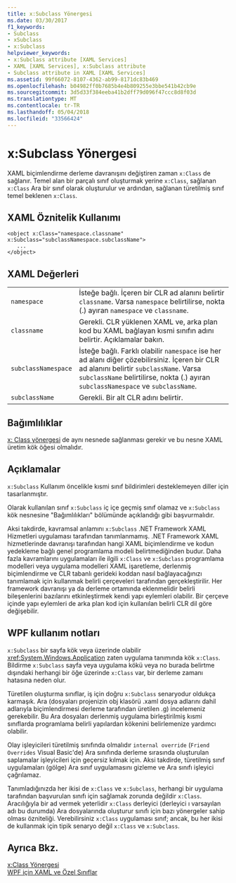 ```yaml
---
title: x:Subclass Yönergesi
ms.date: 03/30/2017
f1_keywords:
- Subclass
- xSubclass
- x:Subclass
helpviewer_keywords:
- x:Subclass attribute [XAML Services]
- XAML [XAML Services], x:Subclass attribute
- Subclass attribute in XAML [XAML Services]
ms.assetid: 99f66072-8107-4362-ab99-8171dc83b469
ms.openlocfilehash: b04982ff0b7685b4e4b809255e3bbe541b42cb9e
ms.sourcegitcommit: 3d5d33f384eeba41b2dff79d096f47ccc8d8f03d
ms.translationtype: MT
ms.contentlocale: tr-TR
ms.lasthandoff: 05/04/2018
ms.locfileid: "33566424"
---
```

# <a name="xsubclass-directive"></a>x:Subclass Yönergesi
XAML biçimlendirme derleme davranışını değiştiren zaman `x:Class` de sağlanır. Temel alan bir parçalı sınıf oluşturmak yerine `x:Class`, sağlanan `x:Class` Ara bir sınıf olarak oluşturulur ve ardından, sağlanan türetilmiş sınıf temel beklenen `x:Class`.  
  
## <a name="xaml-attribute-usage"></a>XAML Öznitelik Kullanımı  
  
```  
<object x:Class="namespace.classname" x:Subclass="subclassNamespace.subclassName">  
   ...  
</object>  
```  
  
## <a name="xaml-values"></a>XAML Değerleri  
  
|||  
|-|-|  
|`namespace`|İsteğe bağlı. İçeren bir CLR ad alanını belirtir `classname`. Varsa `namespace` belirtilirse, nokta (.) ayıran `namespace` ve `classname`.|  
|`classname`|Gerekli. CLR yüklenen XAML ve, arka plan kod bu XAML bağlayan kısmi sınıfın adını belirtir. Açıklamalar bakın.|  
|`subclassNamespace`|İsteğe bağlı. Farklı olabilir `namespace` ise her ad alanı diğer çözebilirsiniz. İçeren bir CLR ad alanını belirtir `subclassName`. Varsa `subclassName` belirtilirse, nokta (.) ayıran `subclassNamespace` ve `subclassName`.|  
|`subclassName`|Gerekli. Bir alt CLR adını belirtir.|  
  
## <a name="dependencies"></a>Bağımlılıklar  
 [x: Class yönergesi](../../../docs/framework/xaml-services/x-class-directive.md) de aynı nesnede sağlanması gerekir ve bu nesne XAML üretim kök öğesi olmalıdır.  
  
## <a name="remarks"></a>Açıklamalar  
 `x:Subclass` Kullanım öncelikle kısmi sınıf bildirimleri desteklemeyen diller için tasarlanmıştır.  
  
 Olarak kullanılan sınıf `x:Subclass` iç içe geçmiş sınıf olamaz ve `x:Subclass` kök nesnesine "Bağımlılıkları" bölümünde açıklandığı gibi başvurmalıdır.  
  
 Aksi takdirde, kavramsal anlamını `x:Subclass` .NET Framework XAML Hizmetleri uygulaması tarafından tanımlanmamış. .NET Framework XAML hizmetlerinde davranışı tarafından hangi XAML biçimlendirme ve kodun yedekleme bağlı genel programlama modeli belirtmediğinden budur. Daha fazla kavramlarını uygulamaları ile ilgili `x:Class` ve `x:Subclass` programlama modelleri veya uygulama modelleri XAML işaretleme, derlenmiş biçimlendirme ve CLR tabanlı gerideki koddan nasıl bağlayacağınızı tanımlamak için kullanmak belirli çerçeveleri tarafından gerçekleştirilir. Her framework davranışı ya da derleme ortamında eklenmelidir belirli bileşenlerini bazılarını etkinleştirmek kendi yapı eylemleri olabilir. Bir çerçeve içinde yapı eylemleri de arka plan kod için kullanılan belirli CLR dil göre değişebilir.  
  
## <a name="wpf-usage-notes"></a>WPF kullanım notları  
 `x:Subclass` bir sayfa kök veya üzerinde olabilir <xref:System.Windows.Application> zaten uygulama tanımında kök `x:Class`. Bildirme `x:Subclass` sayfa veya uygulama kökü veya no burada belirtme dışındaki herhangi bir öğe üzerinde `x:Class` var, bir derleme zamanı hatasına neden olur.  
  
 Türetilen oluşturma sınıflar, iş için doğru `x:Subclass` senaryodur oldukça karmaşık. Ara (dosyaları projenizin obj klasörü .xaml dosya adlarını dahil adlarıyla biçimlendirmesi derleme tarafından üretilen .g) incelemeniz gerekebilir. Bu Ara dosyaları derlenmiş uygulama birleştirilmiş kısmi sınıflarda programlama belirli yapılardan kökenini belirlemenize yardımcı olabilir.  
  
 Olay işleyicileri türetilmiş sınıfında olmalıdır `internal override` (`Friend Overrides` Visual Basic'de) Ara sınıfında derleme sırasında oluşturulan saplamalar işleyicileri için geçersiz kılmak için. Aksi takdirde, türetilmiş sınıf uygulamaları (gölge) Ara sınıf uygulamasını gizleme ve Ara sınıfı işleyici çağrılamaz.  
  
 Tanımladığınızda her ikisi de `x:Class` ve `x:Subclass`, herhangi bir uygulama tarafından başvurulan sınıfı için sağlamak zorunda değildir `x:Class`. Aracılığıyla bir ad vermek yeterlidir `x:Class` derleyici (derleyici ı varsayılan adı bu durumda) Ara dosyalarında oluşturur sınıfı için bazı yönergeler sahip olması özniteliği. Verebilirsiniz `x:Class` uygulaması sınıf; ancak, bu her ikisi de kullanmak için tipik senaryo değil `x:Class` ve `x:Subclass`.  
  
## <a name="see-also"></a>Ayrıca Bkz.  
 [x:Class Yönergesi](../../../docs/framework/xaml-services/x-class-directive.md)  
 [WPF için XAML ve Özel Sınıflar](../../../docs/framework/wpf/advanced/xaml-and-custom-classes-for-wpf.md)
